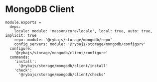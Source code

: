 
# MongoDB Client

    module.exports =
      deps:
        locale: module: 'masson/core/locale', local: true, auto: true, implicit: true
        repo: module: '@rybajs/storage/mongodb/repo'
        config_servers: module: '@rybajs/storage/mongodb/configsrv'
      configure:
        '@rybajs/storage/mongodb/client/configure'
      commands:
        'install':
          '@rybajs/storage/mongodb/client/install'
        'check':
          '@rybajs/storage/mongodb/client/checks'
